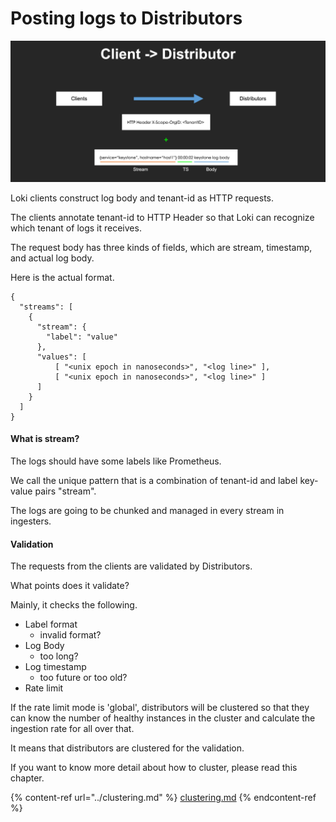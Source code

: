 # Posting logs to Distributors

![](../.gitbook/assets/ingestion-process-client-request-body.png)

Loki clients construct log body and tenant-id as HTTP requests.

The clients annotate tenant-id to HTTP Header so that Loki can recognize which tenant of logs it receives.

The request body has three kinds of fields, which are stream, timestamp, and actual log body.

Here is the actual format.

```
{
  "streams": [
    {
      "stream": {
        "label": "value"
      },
      "values": [
          [ "<unix epoch in nanoseconds>", "<log line>" ],
          [ "<unix epoch in nanoseconds>", "<log line>" ]
      ]
    }
  ]
}
```

#### What is stream?

The logs should have some labels like Prometheus.

We call the unique pattern that is a combination of tenant-id and label key-value pairs "stream".

The logs are going to be chunked and managed in every stream in ingesters.

#### Validation

The requests from the clients are validated by Distributors.

What points does it validate?

Mainly, it checks the following.

* Label format
  * invalid format?
* Log Body
  * too long?
* Log timestamp
  * too future or too old?
* Rate limit

If the rate limit mode is 'global', distributors will be clustered so that they can know the number of healthy instances in the cluster and calculate the ingestion rate for all over that.

It means that distributors are clustered for the validation.

If you want to know more detail about how to cluster, please read this chapter.

{% content-ref url="../clustering.md" %}
[clustering.md](../clustering.md)
{% endcontent-ref %}
